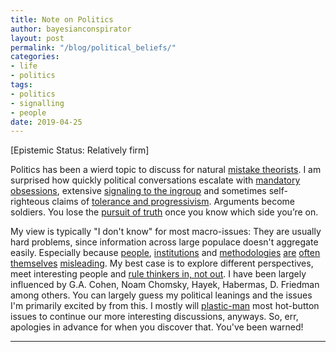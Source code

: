 ```yaml
---
title: Note on Politics
author: bayesianconspirator
layout: post
permalink: "/blog/political_beliefs/"
categories:
- life
- politics
tags:
- politics
- signalling
- people
date: 2019-04-25
---
```


[Epistemic Status: Relatively firm]

Politics has been a wierd topic to discuss for natural [mistake theorists](https://slatestarcodex.com/2018/01/24/conflict-vs-mistake/). I am surprised how quickly political conversations escalate with [mandatory obsessions](https://putanumonit.com/2018/11/07/mandatory-obsessions/), extensive [signaling to the ingroup](slatestarcodex.com/2016/04/04/the-ideology-is-not-the-movement/) and sometimes self-righteous claims of [tolerance and progressivism](https://slatestarcodex.com/2014/09/30/i-can-tolerate-anything-except-the-outgroup/). Arguments become soldiers. You lose the [pursuit of truth](https://mason.gmu.edu/~rhanson/deceive.pdf) once you know which side you’re on. 

My view is typically "I don't know" for most macro-issues: They are usually hard problems, since information across large populace doesn't aggregate easily. Especially because [people](https://medium.com/incerto/the-intellectual-yet-idiot-13211e2d0577), [institutions](https://slatestarcodex.com/2014/05/23/ssc-gives-a-graduation-speech/) and [methodologies]((http://www.stat.columbia.edu/~gelman/research/unpublished/abandon.pdf)) [are](https://slatestarcodex.com/2014/04/28/the-control-group-is-out-of-control/)  [often](https://slatestarcodex.com/2019/01/14/too-many-people-dare-call-it-conspiracy/) [themselves](https://nintil.com/2016/04/10/on-the-express-acceptance-and-rejection-of-beliefs/) [misleading](https://slatestarcodex.com/2016/08/29/reverse-voxsplaining-drugs-vs-chairs/). My best case is to explore different perspectives, meet interesting people and [rule thinkers in, not out](https://slatestarcodex.com/2019/02/26/rule-genius-in-not-out/). I have been largely influenced by G.A. Cohen, Noam Chomsky, Hayek, Habermas, D. Friedman among others. You can largely guess my political leanings and the issues I'm primarily excited by from this. I mostly will [plastic-man](https://putanumonit.com/2016/09/16/plastic-men/) most hot-button issues to continue our more interesting discussions, anyways. So, err, apologies in advance for when you discover that. You've been warned!

---


